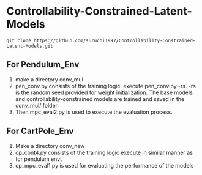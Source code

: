 # Controllability-Constrained-Latent-Models
```
git clone https://github.com/suruchi1997/Controllability-Constrained-Latent-Models.git
```
## For Pendulum_Env
 1) make a directory conv_mul
 2) pen_conv.py consists of the training logic. execute pen_conv.py -rs. -rs is the random seed provided for weight initialization. The  base models and controllability-constrained models are trained and saved in the conv_mul/ folder.
 3) Then mpc_eval2.py is used to execute the evaluation process.
## For CartPole_Env
1) Make a directory conv_new
2) cp_cont4.py consists of the training logic execute in similar manner as for pendulum envt
3) cp_mpc_eval1.py is used for evaluating the performance of the models
